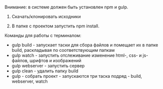 Внимание: в системе должен быть установлен npm и gulp.

1) Скачать/клонировать исходники

2) В папке с проектом запустить npm install.

Команды для работы c терминалом:

- gulp build - запускает таски для сбора файлов и помещает их в папке build, раскладывая по соответствующим папкам
- gulp watch - запустить отслеживание изменение html-, css- и js-файлов, шрифтов и изображений
- gulp webserver - запустить сервер
- gulp clean - удалить папку build
- gulp - собрать проект - запускаются три таска подряд - build, webserver, watch


